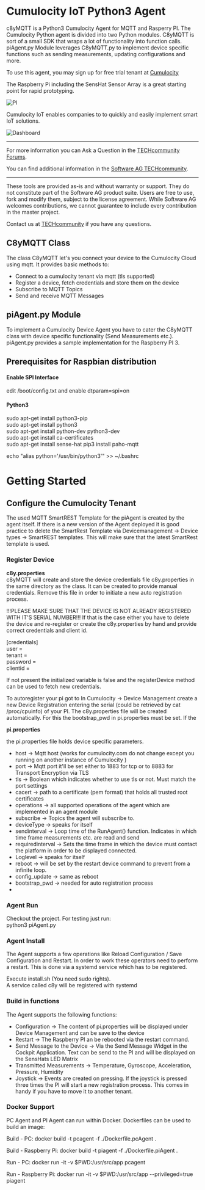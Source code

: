 # Cumulocity IoT Python3 Agent

c8yMQTT is a Python3 Cumulocity Agent for MQTT and Rasperry PI. The Cumulocity Python agent is divided into two Python modules. C8yMQTT is sort of a small SDK that wraps a lot of functionality into function calls. piAgent.py Module leverages C8yMQTT.py to implement device specific functions such as sending measurements, updating configurations and more. 

To use this agent, you may sign up for free trial tenant at [Cumulocity](http://cumulocity.com/)

The Raspberry Pi including the SensHat Sensor Array is a great starting point for rapid prototyping.

![PI](pics/rpi.jpg)

Cumulocity IoT enables companies to to quickly and easily implement smart IoT solutions. 

![Dashboard](pics/Dashboard.PNG)

______________________
For more information you can Ask a Question in the [TECHcommunity Forums](http://tech.forums.softwareag.com/techjforum/forums/list.page?product=webmethods-io-b2b).

You can find additional information in the [Software AG TECHcommunity](http://techcommunity.softwareag.com/home/-/product/name/webmethods-io-b2b).
______________________

These tools are provided as-is and without warranty or support. They do not constitute part of the Software AG product suite. Users are free to use, fork and modify them, subject to the license agreement. While Software AG welcomes contributions, we cannot guarantee to include every contribution in the master project.

Contact us at [TECHcommunity](mailto:technologycommunity@softwareag.com?subject=Github/SoftwareAG) if you have any questions.

## C8yMQTT Class

The class C8yMQTT let's you connect your device to the Cumulocity Cloud using mqtt. It provides basic methods to:

* Connect to a cumulocity tenant via mqtt (tls supported)
* Register a device, fetch credentials and store them on the device
* Subscribe to MQTT Topics
* Send and receive MQTT Messages

## piAgent.py Module

To implement a Cumulocity Device Agent you have to cater the C8yMQTT class with device specific functionality (Send Measurements etc.). piAgent.py provides a sample implementation for the Raspberry PI 3.


## Prerequisites for Raspbian distribution

#### Enable SPI Interface

edit /boot/config.txt and enable
dtparam=spi=on

#### Python3
 
sudo apt-get install python3-pip  
sudo apt-get install python3  
sudo apt-get install python-dev python3-dev  
sudo apt-get install ca-certificates  
sudo apt-get install sense-hat
pip3 install paho-mqtt 

echo "alias python='/usr/bin/python3'" >>  ~/.bashrc

# Getting Started

## Configure the Cumulocity Tenant

The used MQTT SmartREST Template for the piAgent is created by the agent itself. If there is a new version of the Agent deployed it is good practice to delete the SmartRest Template via Devicemanagement -> Device types -> SmartREST templates. This will make sure that the latest SmartRest template is used.

### Register Device

__c8y.properties__  
c8yMQTT will create and store the device credentials file c8y.properties in the same directory as the class. It can be created to provide manual credentials. Remove this file in order to initiate a new auto registration process.

!!!PLEASE MAKE SURE THAT THE DEVICE IS NOT ALREADY REGISTERED WITH IT'S SERIAL NUMBER!!!
If that is the case either you have to delete the device and re-register or create the c8y.properties by hand and provide correct credentials and client id.

  
[credentials]  
user =  
tenant =   
password =   
clientid =

If not present the initialized variable is false and the registerDevice method can be used to fetch new credentials. 

To autoregister your pi got to In Cumulocity -> Device Management create a new Device Registration entering the serial (could be retrieved by cat /proc/cpuinfo) of your PI. The c8y.properties file will be created automatically. For this the bootstrap_pwd in pi.properties must be set.
If the 

__pi.properties__

the pi.properties file holds device specific parameters.
* host -> Mqtt host (works for cumulocity.com do not change except you running on another instance of Cumulocity )
* port -> Mqtt port it'll be set either to 1883 for tcp or to 8883 for  Transport Encryption via TLS
* tls -> Boolean which indicates whether to use tls or not. Must match the port settings
* cacert -> path to a certificate (pem format) that holds all trusted root certificates
* operations -> all supported operations of the agent which are implemented in an agent module
* subscribe -> Topics the agent will subscribe to.
* deviceType -> speaks for itself
* sendinterval -> Loop time of the RunAgent() function. Indicates in which time frame measurements etc. are read and send
* requiredinterval -> Sets the time frame in which the device must contact the platform in order to be displayed connected. 
* Loglevel -> speaks for itself
* reboot -> will be set by the restart device command to prevent from a infinite loop.
* config_update -> same as reboot
* bootstrap_pwd -> needed for auto registration process
*  


### Agent Run
Checkout the project. For testing just run:  
python3 piAgent.py  
 

### Agent Install
The Agent supports a few operations like Reload Configuration / Save Configuration and Restart. In order to work these operators need to perform a restart. This is done via a systemd service which has to be registered.

Execute install.sh (You need sudo rights).  
A service called c8y will be registered with systemd

### Build in functions

The Agent supports the following functions:

* Configuration -> The content of pi.properties will be displayed under Device Management and can be save to the device
* Restart -> The Raspberry PI an be rebooted via the restart command.
* Send Message to the Device -> Via the Send Message Widget in the Cockpit Application. Text can be send to the PI and will be displayed on the SensHats LED  Matrix
* Transmitted Measurements -> Temperature, Gyroscope, Acceleration, Pressure, Humidity
* Joystick -> Events are created on pressing. If the joystick is pressed three times the PI will start a new registration process. This comes in handy if you have to move it to another tenant.


### Docker Support 
PC Agent and PI Agent can run within Docker. Dockerfiles can be used to build an image:

Build - PC:
docker build -t pcagent -f ./Dockerfile.pcAgent .

Build - Raspberry Pi:
docker build -t piagent -f ./Dockerfile.piAgent .

Run - PC:
docker run -it -v $PWD:/usr/src/app pcagent

Run - Raspberry Pi:
docker run -it -v $PWD:/usr/src/app --privileged=true piagent
